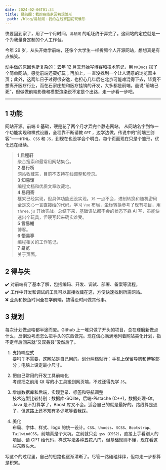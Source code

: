 ```yaml
---
date: 2024-02-06T01:34
title: 易航阁：我的在线家园初现雏形
_path: /blog/易航阁：我的在线家园初现雏形
---
```

快要回到家了，用了一个月时间，`易航阁` 的毛坯终于弄完了。这网站的定位就是一个为我量身定制的个人工作台。

今年 29 岁，从头开始学前端，还像个大学生一样折腾个人开源网站，想想真是有点搞笑。

动手做的原因也挺复杂的：去年 12 月又开始写博客和技术笔记，用 `MKDocs` 搭了个简单网站，感觉前端还蛮好玩；再加上，一直没找到一个让人满意的浏览器主页；此外，这两年日子过得很安逸，也担心几年后在北京可能难混得下去，毕竟不想离开医疗行业，而在石家庄想和医疗挂钩的开发，大多都是前端。虽说“前端已死”，但做做前端影像和模型渲染说不定是个出路，走一步看一步吧。

---
## 1  功能

网站开源。前端 0 基础，硬是花了两个月才弄完个静态网站。 从网站名字到每一个功能实现和样式设置，全程靠不断请教 `GPT` ，边学边做。传说中的“前端三剑客”——`HTML`、`CSS` 和 `JS`，到现在也没学会个明白。每个页面现在只是个雏形，优化还在继续。

> **1 启程轩**  
> 聚合搜索和最常用网站集合。  
> **2 易行桥**  
> 网站收藏夹，目前不支持在线调整和登录。  
> **3 知易馆**  
> 编程文档和优质文章收藏地。  
> **4 易用斋**  
> 框架已经实现，但具体功能还没实现。`JS` 一点不会，进制转换和随机密码全是文心一言直接给的代码。学习 `Vue` 布局，坐标转换参考了现有项目，用 `three.js` 开始实战。总结下来，基础语法都不会的状态下靠 AI 写，虽能快速出个玩具，但硬写起来确实难受。  
> **5 言易榭**  
> 博客。  
> **6 悟易亭**  
> 编程相关的工作笔记。  
> **7 易览**  
> 关于页面。


## 2  得与失

✔️ 对前端有了基本了解，包括编码、开发、调试、部署、备案等流程。  
✔️ 工作中开发和调试的工具可以直接收藏在这，方便快速找到所需网站。  
❌ 业余和摸鱼时间全在学前端，搞得没时间做其他事。

## 3  规划

每次计划做点啥都半途而废。Github 上一堆只做了开头的项目，总在琢磨新做点什么，反倒没考虑怎么把手头的东西做完。现在信心满满地列着网站美化计划，指不定年后回来就“又双叒叕”没然后了。

1. 支持响应式  
    要吗？不需要，这网站是自己用的。划分两档就行：手机上保留导航和博客部分；电脑上设定最小尺寸。
    
2. 把自己常用的开发工具前端化  
    考虑把之前用 Qt 写的小工具搬到网页端，不过还得先学 `JS`。
    
3. 增加数据库和后端，实现登录、标签和导航调整  
    技术选型比较特别：数据库-SQlite，后端-Pistache (C++)，数据处理-Qt。Java 是不打算学了，Boost 库又不会。适合自己的就是最好的。路线算是通了，但这路上还不知有多少坑等着我踩。
    
4. 美化  
    布局、字体、样式、logo 的统一设计。`CSS`、`Unocss`、`SCSS`、`Bootstrap`、`TailwindCSS`，前端真是个大坑。之前就只会 `qss（CSS2）`，直接上手看别人的项目、请 GPT 给代码，样式写法各种五花八门，但基础规则不懂，现在看这些东西头大。


写这个的过程里，自己的思路也逐渐清晰了。尽管一路磕磕绊绊，但每走一步都算是积累。